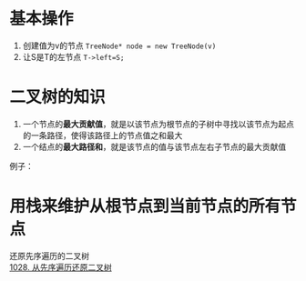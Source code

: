 # 基本操作
1. 创建值为v的节点 `TreeNode* node = new TreeNode(v)`
2. 让S是T的左节点 `T->left=S;`  

# 二叉树的知识

1. 一个节点的**最大贡献值**，就是以该节点为根节点的子树中寻找以该节点为起点的一条路径，使得该路径上的节点值之和最大
2. 一个结点的**最大路径和**，就是该节点的值与该节点左右子节点的最大贡献值

例子：[]()

# 用栈来维护从根节点到当前节点的所有节点
还原先序遍历的二叉树  
[1028. 从先序遍历还原二叉树](https://github.com/florazxf/LeetCode/blob/master/dfs/1028.%20%E4%BB%8E%E5%85%88%E5%BA%8F%E9%81%8D%E5%8E%86%E8%BF%98%E5%8E%9F%E4%BA%8C%E5%8F%89%E6%A0%91.cpp)

